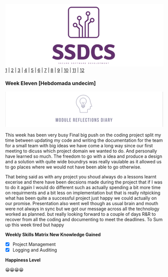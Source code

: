 ![Logo](Images/Logo.png)
[1](/MyPortfolio/SSDCS/Unit01.html) | [2](/MyPortfolio/SSDCS/Unit02.html) | [3](/MyPortfolio/SSDCS/Unit03.html) | [4](/MyPortfolio/SSDCS/Unit04.html) | [5](/MyPortfolio/SSDCS/Unit05.html) | [6](/MyPortfolio/SSDCS/Unit06.html) | [7](/MyPortfolio/SSDCS/Unit07.html) | [8](/MyPortfolio/SSDCS/Unit08.html) | [9](/MyPortfolio/SSDCS/Unit09.html) | [10](/MyPortfolio/SSDCS/Unit10.html) | [11](/MyPortfolio/SSDCS/Unit11.html) | [12](/MyPortfolio/SSDCS/Unit12.html)
### Week Eleven [Hebdomada undecim]

![Logo](Images/Diary.png)

This week has been very busy Final big push on the coding project split my time between updating my code and writing the documentation for the team for a small team with big ideas we have come a long way since our first meeting to dicuss which project domain we wanted to do. And personally have learned so much. The freedom to go with a idea and produce a design and a solution with quite wide boundrys was really vaulable as it allowed us to go places where we would not have been able to go otherwise. 

That being said as with any project you shoud always do a lessons learnt excerise and there have been decsions made during the project that if I was to do it again I would do different such as actually spending a bit more time on requirments and a bit less on implementation but that is really nitpicking what has been quite a successful project just happy we could actually on our promise. Presentation also went well though as usual brain and mouth were not always in sync but we got our message across all the technology worked as planned. but really looking forward to a couple of days R&R to recover from all the coding and documenting to meet the deadlines. To Sum up this week tired but happy  

**Weekly Skills Matrix New Knowledge Gained**

- [x] Project Management
- [x] Logging and Auditing

**Happiness Level**

😀😀😀😀
